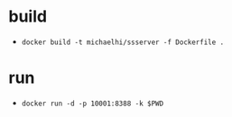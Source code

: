 # build

- `docker build -t michaelhi/ssserver -f Dockerfile .`

# run

- `docker run -d -p 10001:8388 -k $PWD`
